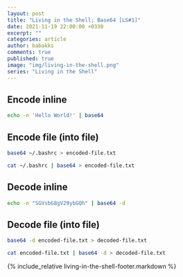 ```yaml
---
layout: post
title: "Living in the Shell; Base64 [LS#1]"
date: 2021-11-19 22:00:00 +0330
excerpt: ""
categories: article
author: babakks
comments: true
published: true
image: "img/living-in-the-shell.png"
series: "Living in the Shell"
---
```


## Encode inline

```sh
echo -n 'Hello World!' | base64
```

## Encode file (into file)

```sh
base64 ~/.bashrc > encoded-file.txt
```

```sh
cat ~/.bashrc | base64 > encoded-file.txt
```

## Decode inline

```sh
echo -n "SGVsbG8gV29ybGQh" | base64 -d
```

## Decode file (into file)

```sh
base64 -d encoded-file.txt > decoded-file.txt
```

```sh
cat encoded-file.txt | base64 -d > decoded-file.txt
```

{% include_relative living-in-the-shell-footer.markdown %}

